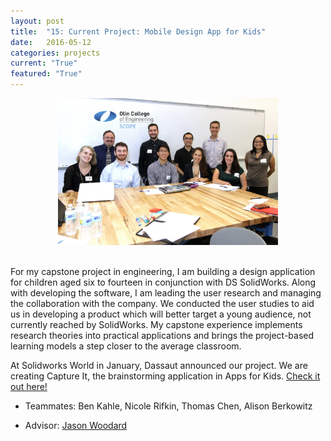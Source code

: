 ```yaml
---
layout: post
title:  "15: Current Project: Mobile Design App for Kids"
date:   2016-05-12
categories: projects
current: "True"
featured: "True"
---
```


<center><img src="images/projects/scopeTeamPhoto.jpg" width="70%"></center><br>

For my capstone project in engineering, I am building a design application for children aged six to fourteen in conjunction with DS SolidWorks. Along with developing the software, I am leading the user research and managing the collaboration with the company. We conducted the user studies to aid us in developing a product which will better target a young audience, not currently reached by SolidWorks. My capstone experience implements research theories into practical applications and brings the project-based learning models a step closer to the average classroom. 

At Solidworks World in January, Dassaut announced our project. We are creating Capture It, the brainstorming application in Apps for Kids. [Check it out here!](http://appsforkids.solidworks.com/)

* Teammates: Ben Kahle, Nicole Rifkin, Thomas Chen, Alison Berkowitz

* Advisor: [Jason Woodard](http://www.olin.edu/faculty/profile/c-jason-woodard/)